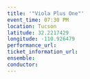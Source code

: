 ```yaml
---
title: '"Viola Plus One"'
event_time: 07:30 PM
location: Tucson
latitude: 32.2217429
longitude: -110.926479
performance_url: 
ticket_information_url: 
ensemble: 
conductor: 
---
```

